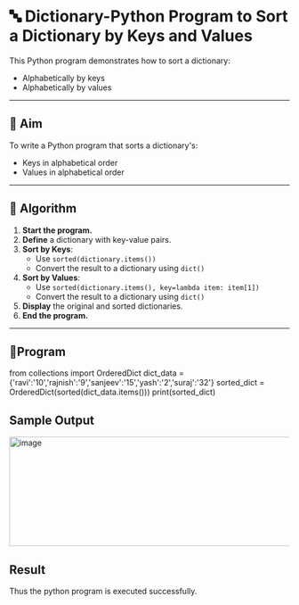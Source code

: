 # 🔤 Dictionary-Python Program to Sort a Dictionary by Keys and Values

This Python program demonstrates how to sort a dictionary:
- Alphabetically by keys
- Alphabetically by values

---

## 🎯 Aim

To write a Python program that sorts a dictionary's:
- Keys in alphabetical order
- Values in alphabetical order

---

## 🧠 Algorithm

1. **Start the program.**
2. **Define** a dictionary with key-value pairs.
3. **Sort by Keys**:
   - Use `sorted(dictionary.items())`
   - Convert the result to a dictionary using `dict()`
4. **Sort by Values**:
   - Use `sorted(dictionary.items(), key=lambda item: item[1])`
   - Convert the result to a dictionary using `dict()`
5. **Display** the original and sorted dictionaries.
6. **End the program.**

---

## 🧪Program
from collections import OrderedDict
dict_data = {'ravi':'10','rajnish':'9','sanjeev':'15','yash':'2','suraj':'32'}
sorted_dict = OrderedDict(sorted(dict_data.items()))
print(sorted_dict)

## Sample Output
<img width="1618" height="196" alt="image" src="https://github.com/user-attachments/assets/51509d7f-9434-4eb9-9f4d-96ba06660a42" />

## Result
Thus the python program is executed successfully.
